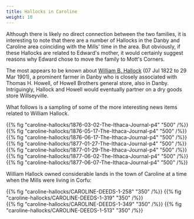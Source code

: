 ```yaml
---
title: Hallocks in Caroline
weight: 10
---
```


Although there is likely no direct connection between the two families, it is interesting to note that there are a number of Hallocks in the Danby and Caroline area coinciding with the Mills' time in the area. But obviously, if these Hallocks are related to Edward's mother, it would certainly suggest reasons why Edward chose to move the family to Mott's Corners.

<!--more-->

The most appears to be known about [William B. Hallock](https://www.findagrave.com/memorial/66471939/william-b-hallock) (07 Jul 1822 to 29 Mar 1901), a prominent farmer in Danby who is closely associated with Thomas H. Howell, of Howell Brothers general store, also in Danby. Intriguingly, Hallock and Howell would eventually partner on a dry goods store Willseyville.

What follows is a sampling of some of the more interesting news items related to William Hallock.

{{% fig "caroline-hallocks/1876-03-02-The-Ithaca-Journal-p4" "500" /%}}
{{% fig "caroline-hallocks/1876-05-17-The-Ithaca-Journal-p4" "500" /%}}
{{% fig "caroline-hallocks/1876-06-17-The-Ithaca-Journal-p4" "500" /%}}
{{% fig "caroline-hallocks/1877-01-27-The-Ithaca-Journal-p4" "500" /%}}
{{% fig "caroline-hallocks/1877-01-29-The-Ithaca-Journal-p4" "500" /%}}
{{% fig "caroline-hallocks/1877-06-02-The-Ithaca-Journal-p4" "500" /%}}
{{% fig "caroline-hallocks/1877-06-07-The-Ithaca-Journal-p4" "500" /%}}

William Hallock owned considerable lands in the town of Caroline at a time when the Mills were living in Corfu:

<div class="cols">
{{% fig "caroline-hallocks/CAROLINE-DEEDS-1-258" "350" /%}}
{{% fig "caroline-hallocks/CAROLINE-DEEDS-1-319" "350" /%}}
</div>

<div class="cols">
{{% fig "caroline-hallocks/CAROLINE-DEEDS-1-349" "350" /%}}
{{% fig "caroline-hallocks/CAROLINE-DEEDS-1-513" "350" /%}}
</div>
